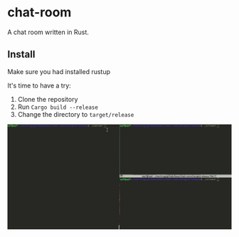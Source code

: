 # chat-room

A chat room written in Rust.

## Install

Make sure you had installed rustup

It's time to have a try:

1. Clone the repository
2. Run `Cargo build --release`
3. Change the directory to `target/release`

![](chat_room.gif)